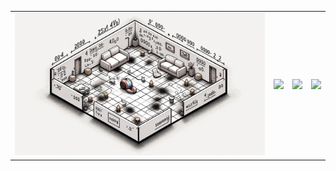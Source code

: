 <div align=center>
  
|||||
|-|-|-|-|
<img src="https://raw.githubusercontent.com/puntoReflex/pyAspiradora/main/images/rectangularRoom.png">|<img src="https://raw.githubusercontent.com/mmasias/pyTelefonoDescacharrado/main/images/DALL%C2%B7E%202023-11-11%2012.20.21%20-%20A%20comic-style%20illustration%20of%20five%20children%20sitting%20in%20a%20row%20from%20left%20to%20right.%20The%20first%20child%20on%20the%20left%2C%20a%20girl%2C%20has%20long%20black%20hair%20and%20is%20whisp.png">|<img src="https://raw.githubusercontent.com/mmasias/23-24-prg1/main/imagenes/DALL%C2%B7E-2023-10-23%2022.53.31-80s-themed-charcoal-drawing.png">|<img src="https://camo.githubusercontent.com/d7cd1da8d183727ace95ef6d4266e48de30427b6dc16485cd53ab58db4aba219/68747470733a2f2f70726576696577732e31323372662e636f6d2f696d616765732f616c756e61312f616c756e6131313830392f616c756e61313138303930303032322f3130373738373331342d766563746f722d64652d696c757374726163692543332542336e2d64652d646962756a6f2d626c616e636f2d6e6567726f2d67722543332541316669636f2d64652d7469656e64612d67656e74652d6573706572616e646f2d656e2d6c612d636f6c612d64652d6c612e6a7067">

</div>
